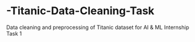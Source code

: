 # -Titanic-Data-Cleaning-Task
 Data cleaning and preprocessing of Titanic dataset for AI &amp; ML Internship Task 1
